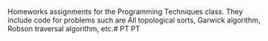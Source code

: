 Homeworks assignments for the Programming Techniques class. They include code for problems such are All topological sorts, Garwick algorithm, Robson traversal algorithm, etc.# PT
PT
